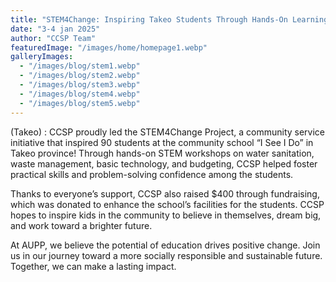 ```yaml
---
title: "STEM4Change: Inspiring Takeo Students Through Hands-On Learning"
date: "3-4 jan 2025"
author: "CCSP Team"
featuredImage: "/images/home/homepage1.webp"
galleryImages:
  - "/images/blog/stem1.webp"
  - "/images/blog/stem2.webp"
  - "/images/blog/stem3.webp"
  - "/images/blog/stem4.webp"
  - "/images/blog/stem5.webp"
---
```


(Takeo) : CCSP proudly led the STEM4Change Project, a community service initiative that inspired 90 students at the community school “I See I Do” in Takeo province! Through hands-on STEM workshops on water sanitation, waste management, basic technology, and budgeting, CCSP helped foster practical skills and problem-solving confidence among the students.

Thanks to everyone’s support, CCSP also raised $400 through fundraising, which was donated to enhance the school’s facilities for the students. CCSP hopes to inspire kids in the community to believe in themselves, dream big, and work toward a brighter future.

At AUPP, we believe the potential of education drives positive change. Join us in our journey toward a more socially responsible and sustainable future. Together, we can make a lasting impact.

